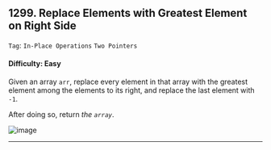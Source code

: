 ## 1299. Replace Elements with Greatest Element on Right Side

```Tag```: ```In-Place Operations``` ```Two Pointers```

#### Difficulty: Easy

Given an array ```arr```, replace every element in that array with the greatest element among the elements to its right, and replace the last element with ```-1```.

After doing so, return _the ```array```_.

![image](https://user-images.githubusercontent.com/35042430/212772315-1c220610-207d-4bb8-babe-dbba2ce7538f.png)

---
